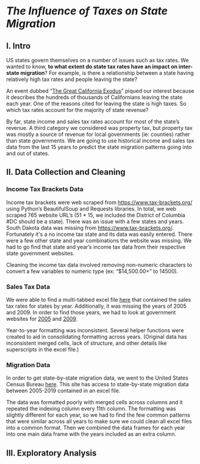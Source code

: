 # ***The Influence of Taxes on State Migration***


## **I.	Intro**

 US states govern themselves on a number of issues such as tax rates. We wanted to know, **to what extent do state tax rates have an impact on inter-state migration**? For example, is there a relationship between a state having relatively high tax rates and people leaving the state?

An event dubbed “[The Great California Exodus](https://www.wsj.com/video/series/journal-editorial-report/wsj-opinion-the-great-migration-out-of-california/AD5A0538-8173-450D-8893-93C5B02580DD)” piqued our interest because it describes the hundreds of thousands of Californians leaving the state each year. One of the reasons cited for leaving the state is high taxes. So which tax rates account for the majority of state revenue?

By far, state income and sales tax rates account for most of the state’s revenue. A third category we considered was property tax, but property tax was mostly a source of revenue for local governments (ie: counties) rather than state governments. We are going to use historical income and sales tax data from the last 15 years to predict the state migration patterns going into and out of states.


## **II. Data Collection and Cleaning**

### **Income Tax Brackets Data**

Income tax brackets were web scraped from https://www.tax-brackets.org/ using Python’s BeautifulSoup and Requests libraries. In total, we web scraped 765 website URL’s (51 * 15, we included the District of Columbia #DC should be a state). There was an issue with a few states and years. South Dakota data was missing from https://www.tax-brackets.org/. Fortunately it's a no income tax state and its data was easily entered. There were a few other state and year combinations the website was missing. We had to go find that state and year’s income tax data from their respective state government websites.

Cleaning the income tax data involved removing non-numeric characters to convert a few variables to numeric type (ex: “$14,500.00+” to 14500).

### **Sales Tax Data**

We were able to find a multi-tabbed excel file [here](https://www.taxpolicycenter.org/statistics/state-individual-income-tax-rates-2000-2020) that contained the sales tax rates for states by year. Additionally, it was missing the years of 2005 and 2009. In order to find those years, we had to look at government websites for [2005](https://govinfo.library.unt.edu/taxreformpanel/meetings/pdf/Salestax_04182005.pdf) and [2009](https://taxfoundation.org/updated-state-and-local-option-sales-tax/).

Year-to-year formatting was inconsistent. Several helper functions were created to aid in consolidating formatting across years. (Original data has inconsistent merged cells, lack of structure, and other details like superscripts in the excel file.)

### **Migration Data**

In order to get state-by-state migration data, we went to the United States Census Bureau [here](https://www.census.gov/data/tables/time-series/demo/geographic-mobility/state-to-state-migration.html). This site has access to state-by-state migration data between 2005-2019 contained in an excel file.

The data was formatted poorly with merged cells across columns and it repeated the indexing column every 11th column. The formatting was slightly different for each year, so we had to find the few common patterns that were similar across all years to make sure we could clean all excel files into a common format. Then we combined the data frames for each year into one main data frame with the years included as an extra column.


## **III.	Exploratory Analysis**






